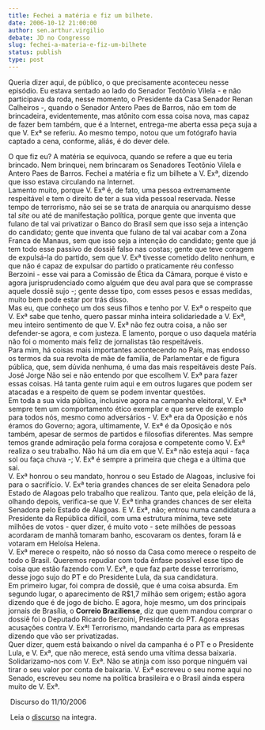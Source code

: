 ```yaml
---
title: Fechei a matéria e fiz um bilhete.
date: 2006-10-12 21:00:00
author: sen.arthur.virgilio
debate: JD no Congresso
slug: fechei-a-materia-e-fiz-um-bilhete
status: publish 
type: post
---
```


Queria dizer aqui, de público, o que precisamente aconteceu nesse episódio. Eu estava sentado ao lado do Senador Teotônio Vilela - e não participava da roda, nesse momento, o Presidente da Casa Senador Renan Calheiros -, quando o Senador Antero Paes de Barros, não em tom de brincadeira, evidentemente, mas atônito com essa coisa nova, mas capaz de fazer bem também, que é a Internet, entrega-me aberta essa peça suja a que V. Exª se referiu. Ao mesmo tempo, notou que um fotógrafo havia captado a cena, conforme, aliás, é do dever dele.  

 O que fiz eu? A matéria se equivoca, quando se refere a que eu teria brincado. Nem brinquei, nem brincaram os Senadores Teotônio Vilela e Antero Paes de Barros. Fechei a matéria e fiz um bilhete a V. Exª, dizendo que isso estava circulando na Internet.  
 Lamento muito, porque V. Exª é, de fato, uma pessoa extremamente respeitável e tem o direito de ter a sua vida pessoal reservada. Nesse tempo de terrorismo, não sei se se trata de anarquia ou anarquismo desse tal *site* ou até de manifestação política, porque gente que inventa que fulano de tal vai privatizar o Banco do Brasil sem que isso seja a intenção do candidato; gente que inventa que fulano de tal vai acabar com a Zona Franca de Manaus, sem que isso seja a intenção do candidato; gente que já tem todo esse passivo de dossiê falso nas costas; gente que teve coragem de expulsá-la do partido, sem que V. Exª tivesse cometido delito nenhum, e que não é capaz de expulsar do partido o praticamente réu confesso Berzoini - esse vai para a Comissão de Ética da Câmara, porque é visto e agora jurisprudenciado como alguém que deu aval para que se comprasse aquele dossiê sujo -; gente desse tipo, com esses pesos e essas medidas, muito bem pode estar por trás disso.  
 Mas eu, que conheço um dos seus filhos e tenho por V. Exª o respeito que V. Exª sabe que tenho, quero passar minha inteira solidariedade a V. Exª, meu inteiro sentimento de que V. Exª não fez outra coisa, a não ser defender-se agora, e com justeza. E lamento, porque o uso daquela matéria não foi o momento mais feliz de jornalistas tão respeitáveis.  
 Para mim, há coisas mais importantes acontecendo no País, mas endosso os termos da sua revolta de mãe de família, de Parlamentar e de figura pública, que, sem dúvida nenhuma, é uma das mais respeitáveis deste País.  
José Jorge Não sei e não entendo por que escolhem V. Exª para fazer essas coisas. Há tanta gente ruim aqui e em outros lugares que podem ser atacadas e a respeito de quem se podem inventar questões.  
 Em toda a sua vida pública, inclusive agora na campanha eleitoral, V. Exª sempre tem um comportamento ético exemplar e que serve de exemplo para todos nós, mesmo como adversários - V. Exª era da Oposição e nós éramos do Governo; agora, ultimamente, V. Exª é da Oposição e nós também, apesar de sermos de partidos e filosofias diferentes. Mas sempre temos grande admiração pela forma corajosa e competente como V. Exª realiza o seu trabalho. Não há um dia em que V. Exª não esteja aqui - faça sol ou faça chuva -; V. Exª é sempre a primeira que chega e a última que sai.  
 V. Exª honrou o seu mandato, honrou o seu Estado de Alagoas, inclusive foi para o sacrifício. V. Exª teria grandes chances de ser eleita Senadora pelo Estado de Alagoas pelo trabalho que realizou. Tanto que, pela eleição de lá, olhando depois, verifica-se que V. Exª tinha grandes chances de ser eleita Senadora pelo Estado de Alagoas. E V. Exª, não; entrou numa candidatura a Presidente da República difícil, com uma estrutura mínima, teve sete milhões de votos - quer dizer, é muito voto - sete milhões de pessoas acordaram de manhã tomaram banho, escovaram os dentes, foram lá e votaram em Heloísa Helena.  
 V. Exª merece o respeito, não só nosso da Casa como merece o respeito de todo o Brasil. Queremos repudiar com toda ênfase possível esse tipo de coisa que estão fazendo com V. Exª, e que faz parte desse terrorismo, desse jogo sujo do PT e do Presidente Lula, da sua candidatura.  
 Em primeiro lugar, foi compra de dossiê, que é uma coisa absurda. Em segundo lugar, o aparecimento de R$1,7 milhão sem origem; estão agora dizendo que é de jogo de bicho. E agora, hoje mesmo, um dos principais jornais de Brasília, o **Correio Braziliense**, diz que quem mandou comprar o dossiê foi o Deputado Ricardo Berzoini, Presidente do PT. Agora essas acusações contra V. Exª! Terrorismo, mandando carta para as empresas dizendo que vão ser privatizadas.  
 Quer dizer, quem está baixando o nível da campanha é o PT e o Presidente Lula, e V. Exª, que não merece, está sendo uma vítima dessa baixaria.  
 Solidarizamo-nos com V. Exª. Não se atinja com isso porque ninguém vai tirar o seu valor por conta de baixaria. V. Exª escreveu o seu nome aqui no Senado, escreveu seu nome na política brasileira e o Brasil ainda espera muito de V. Exª.


 Discurso do 11/10/2006  
  
 Leia o [discurso](http://www.senado.gov.br/sf/atividade/plenario/sessao/disc/listaDisc.asp?s=173.4.52.O) na integra.  


